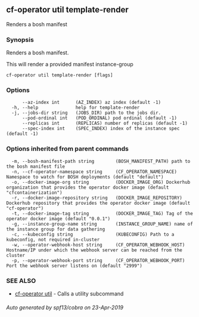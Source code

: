 ## cf-operator util template-render

Renders a bosh manifest

### Synopsis

Renders a bosh manifest.

This will render a provided manifest instance-group


```
cf-operator util template-render [flags]
```

### Options

```
      --az-index int      (AZ_INDEX) az index (default -1)
  -h, --help              help for template-render
  -j, --jobs-dir string   (JOBS_DIR) path to the jobs dir.
      --pod-ordinal int   (POD_ORDINAL) pod ordinal (default -1)
      --replicas int      (REPLICAS) number of replicas (default -1)
      --spec-index int    (SPEC_INDEX) index of the instance spec (default -1)
```

### Options inherited from parent commands

```
  -m, --bosh-manifest-path string        (BOSH_MANIFEST_PATH) path to the bosh manifest file
  -n, --cf-operator-namespace string     (CF_OPERATOR_NAMESPACE) Namespace to watch for BOSH deployments (default "default")
  -o, --docker-image-org string          (DOCKER_IMAGE_ORG) Dockerhub organization that provides the operator docker image (default "cfcontainerization")
  -r, --docker-image-repository string   (DOCKER_IMAGE_REPOSITORY) Dockerhub repository that provides the operator docker image (default "cf-operator")
  -t, --docker-image-tag string          (DOCKER_IMAGE_TAG) Tag of the operator docker image (default "0.0.1")
  -g, --instance-group-name string       (INSTANCE_GROUP_NAME) name of the instance group for data gathering
  -c, --kubeconfig string                (KUBECONFIG) Path to a kubeconfig, not required in-cluster
  -w, --operator-webhook-host string     (CF_OPERATOR_WEBHOOK_HOST) Hostname/IP under which the webhook server can be reached from the cluster
  -p, --operator-webhook-port string     (CF_OPERATOR_WEBHOOK_PORT) Port the webhook server listens on (default "2999")
```

### SEE ALSO

* [cf-operator util](cf-operator_util.md)	 - Calls a utility subcommand

###### Auto generated by spf13/cobra on 23-Apr-2019
